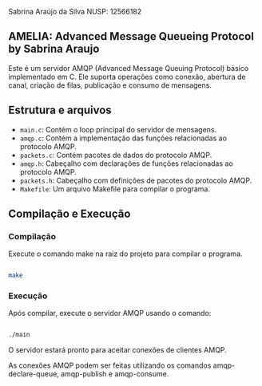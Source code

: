 Sabrina Araújo da Silva
NUSP: 12566182

## AMELIA: Advanced Message Queueing Protocol by Sabrina Araujo

Este é um servidor AMQP (Advanced Message Queuing Protocol) básico implementado em C. Ele suporta operações como conexão, abertura de canal, criação de filas, publicação e consumo de mensagens. 

## Estrutura e arquivos

- `main.c`: Contém o loop principal do servidor de mensagens.
- `amqp.c`: Contém a implementação das funções relacionadas ao protocolo AMQP.
- `packets.c`: Contém pacotes de dados do protocolo AMQP.
- `amqp.h`: Cabeçalho com declarações de funções relacionadas ao protocolo AMQP.
- `packets.h`: Cabeçalho com definições de pacotes do protocolo AMQP.
- `Makefile`: Um arquivo Makefile para compilar o programa.

## Compilação e Execução

### Compilação

Execute o comando make na raiz do projeto para compilar o programa.

```bash

make

```

### Execução

Após compilar, execute o servidor AMQP usando o comando:

``` bash

./main

```
O servidor estará pronto para aceitar conexões de clientes AMQP.

As conexões AMQP podem ser feitas utilizando os comandos amqp-declare-queue, amqp-publish e amqp-consume.